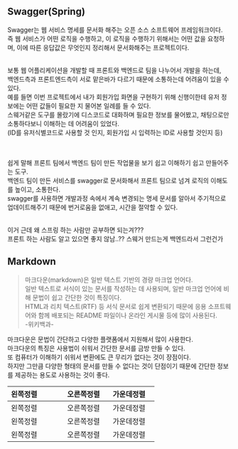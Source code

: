 ## Swagger(Spring) 

Swagger는 웹 서비스 명세를 문서화 해주는 오픈 소스 소프트웨어 프레임워크이다. </br>
즉 웹 서비스가 어떤 로직을 수행하고, 이 로직을 수행하기 위해서는 어떤 값을 요청하며, 이에 따른 응답값은 무엇인지 정리해서 문서화해주는 프로젝트이다.


</br>
보통 웹 어플리케이션을 개발할 때 프론트와 백엔드로 팀을 나누어서 개발을 하는데, </br>
백엔드측과 프론트엔드측이 서로 맡은바가 다르기 때문에 소통하는데 어려움이 있을 수 있다. </br>
예를 들면 이번 프로젝트에서 내가 회원가입 화면을 구현하기 위해 신행이한테 유저 정보에는 어떤 값들이 필요한 지 물어본 일례를 들 수 있다.</br>
스웨거같은 도구를 몰랐기에 디스코드로 대화하며 필요한 정보를 물어봤고, 채팅으로만 소통하다보니 이해하는 데 어려움이 있었다. </br>
(ID를 유저식별코드로 사용할 것 인지, 회원가입 시 입력하는 ID로 사용할 것인지 등)


</br></br>
쉽게 말해 프론트 팀에서 백엔드 팀이 만든 작업물을 보기 쉽고 이해하기 쉽고 만들어주는 도구.  </br>
백엔드 팀이 만든 서비스를 swagger로 문서화해서 프론트 팀으로 넘겨 로직의 이해도를 높이고, 소통한다. </br>
swagger를 사용하면 개발과정 속에서 계속 변경되는 명세 문서를 알아서 주기적으로 업데이트해주기 때문에 번거로움을 없애고, 시간을 절약할 수 있다.

</br>
이거 근데 왜 스프링 하는 사람만 공부하면 되는겨???</br> 
프론트 하는 사람도 알고 있으면 좋지 않남..?? 스웨거 만드는게 백엔드라서 그런건가


## Markdown

> 마크다운(markdown)은 일반 텍스트 기반의 경량 마크업 언어다. </br>
일반 텍스트로 서식이 있는 문서를 작성하는 데 사용되며, 일반 마크업 언어에 비해 문법이 쉽고 간단한 것이 특징이다. </br>
HTML과 리치 텍스트(RTF) 등 서식 문서로 쉽게 변환되기 때문에 응용 소프트웨어와 함께 배포되는 README 파일이나 온라인 게시물 등에 많이 사용된다.</br>
-위키백과-

마크다운은 문법이 간단하고 다양한 플랫폼에서 지원해서 많이 사용한다. </br>
마크다운의 특징은 사용법이 쉬워서 간단한 문서를 금방 만들 수 있다. </br>
또 컴퓨터가 이해하기 쉬워서 변환에도 큰 무리가 없다는 것이 장점이다. </br>
하지만 그만큼 다양한 형태의 문서를 만들 수 없다는 것이 단점이기 때문에 간단한 정보를 제공하는 용도로 사용하는 것이 좋다. </br>


|왼쪽정렬|오른쪽정렬|가운데정렬|
|:---|---:|:---:|
|왼쪽정렬|오른쪽정렬|가운데정렬|
|왼쪽정렬|오른쪽정렬|가운데정렬|
|왼쪽정렬&nbsp;&nbsp;&nbsp;&nbsp;&nbsp;&nbsp;|&nbsp;&nbsp;&nbsp;&nbsp;&nbsp;&nbsp;오른쪽정렬|&nbsp;&nbsp;&nbsp;가운데정렬&nbsp;&nbsp;&nbsp;|













